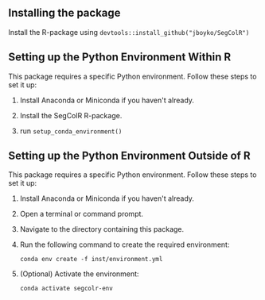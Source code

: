 ## Installing the package

Install the R-package using `devtools::install_github("jboyko/SegColR")`

## Setting up the Python Environment Within R

This package requires a specific Python environment. Follow these steps to set it up:

1. Install Anaconda or Miniconda if you haven't already.

2. Install the SegColR R-package.

3. run `setup_conda_environment()` 


## Setting up the Python Environment Outside of R

This package requires a specific Python environment. Follow these steps to set it up:

1. Install Anaconda or Miniconda if you haven't already.

2. Open a terminal or command prompt.

3. Navigate to the directory containing this package.

4. Run the following command to create the required environment:

   ```
   conda env create -f inst/environment.yml
   ```

5. (Optional) Activate the environment:

   ```
   conda activate segcolr-env
   ```
